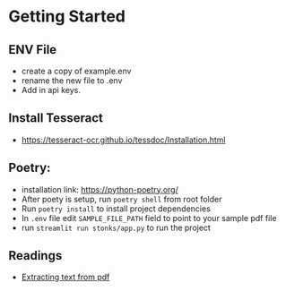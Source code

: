 # Getting Started

## ENV File

- create a copy of example.env
- rename the new file to .env
- Add in api keys.

## Install Tesseract

- https://tesseract-ocr.github.io/tessdoc/Installation.html

## Poetry:

- installation link: https://python-poetry.org/
- After poety is setup, run `poetry shell` from root folder
- Run `poetry install` to install project dependencies
- In `.env` file edit `SAMPLE_FILE_PATH` field to point to your sample pdf file
- run `streamlit run stonks/app.py` to run the project

## Readings

- [Extracting text from pdf](https://towardsdatascience.com/how-to-extract-text-from-any-pdf-and-image-for-large-language-model-2d17f02875e6)
